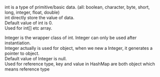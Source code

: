 int is a type of primitive/basic data. (all: boolean, character, byte, short, long, integer, float, double)       
int directly store the value of data.   
Default value of int is 0.     
Used for int[] etc array.    


Integer is the wrapper class of int. Integer can only be used after instantiation.    
Integer actually is used for object, when we new a Integer, it generates a pointer to object.    
Default value of Integer is null.    
Used for reference type, key and value in HashMap are both object which means reference type

